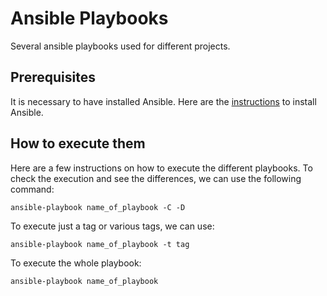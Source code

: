 # Ansible Playbooks

Several ansible playbooks used for different projects.

## Prerequisites

It is necessary to have installed Ansible. Here are the [instructions](http://docs.ansible.com/ansible/latest/intro_installation.html) to install Ansible.

## How to execute them

Here are a few instructions on how to execute the different playbooks. To check the execution and see the differences, we can use the following command:

```
ansible-playbook name_of_playbook -C -D
```

To execute just a tag or various tags, we can use:

```
ansible-playbook name_of_playbook -t tag
```

To execute the whole playbook:

```
ansible-playbook name_of_playbook
```